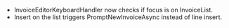 - InvoiceEditorKeyboardHandler now checks if focus is on InvoiceList.
- Insert on the list triggers PromptNewInvoiceAsync instead of line insert.
